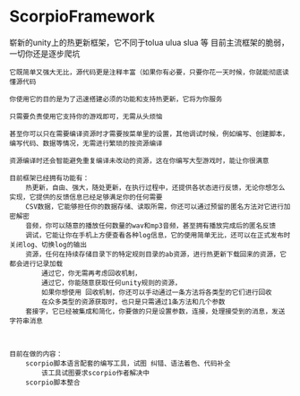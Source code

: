 # ScorpioFramework
崭新的unity上的热更新框架，它不同于tolua ulua slua 等 目前主流框架的脆弱，一切你还是逐步爬坑

    它既简单又强大无比，源代码更是注释丰富（如果你有必要，只要你花一天时候，你就能彻底读懂源代码
    
    你使用它的目的是为了迅速搭建必须的功能和支持热更新，它将为你服务
    
    只需要负责使用它支持你的游戏即可，无需从头烦恼
    
    甚至你可以只在需要编译资源时才需要按菜单里的设置，其他调试时候，例如编写、创建脚本，编写代码、数据等情况，无需进行繁琐的按资源编译
    
    资源编译时还会智能避免重复编译未改动的资源，这在你编写大型游戏时，能让你很满意
    
    目前框架已经拥有功能有：
        热更新，自由、强大，随处更新，在执行过程中，还提供各状态进行反馈，无论你想怎么实现，它提供的反馈信息已经足够满足你的任何需要
        CSV数据，它能够担任你的数据存储、读取所需，你还可以通过预留的匿名方法对它进行加密解密
        音频，你可以随意的播放任何数量的wav和mp3音频，甚至拥有播放完成后的匿名反馈
        调试，它能让你在手机上方便查看各种log信息，它的使用简单无比，还可以在正式发布时关闭log、切换log的输出
        资源，任何在持续存储目录下的特定规则目录的ab资源，进行热更新下载回来的资源，它都会进行记录加载
            通过它，你无需再考虑回收机制，
            通过它，你能随意获取任何unity规则的资源，
            如果你想使用 回收机制，你还可以手动通过一条方法将各类型的它们进行回收
            在众多类型的资源获取时，也只是只需通过1条方法和几个参数
        套接字，它已经被集成和简化，你要做的只是设置参数，连接，处理接受到的消息，发送字符串消息
        
  
        
    目前在做的内容：
        scorpio脚本语言配套的编写工具，试图 纠错、语法着色、代码补全
            该工具试图要求scorpio作者解决中
        scorpio脚本整合
            
        
